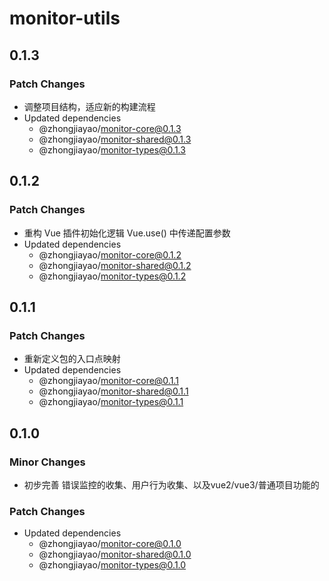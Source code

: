 # monitor-utils

## 0.1.3

### Patch Changes

- 调整项目结构，适应新的构建流程
- Updated dependencies
  - @zhongjiayao/monitor-core@0.1.3
  - @zhongjiayao/monitor-shared@0.1.3
  - @zhongjiayao/monitor-types@0.1.3

## 0.1.2

### Patch Changes

- 重构 Vue 插件初始化逻辑 Vue.use() 中传递配置参数
- Updated dependencies
  - @zhongjiayao/monitor-core@0.1.2
  - @zhongjiayao/monitor-shared@0.1.2
  - @zhongjiayao/monitor-types@0.1.2

## 0.1.1

### Patch Changes

- 重新定义包的入口点映射
- Updated dependencies
  - @zhongjiayao/monitor-core@0.1.1
  - @zhongjiayao/monitor-shared@0.1.1
  - @zhongjiayao/monitor-types@0.1.1

## 0.1.0

### Minor Changes

- 初步完善 错误监控的收集、用户行为收集、以及vue2/vue3/普通项目功能的

### Patch Changes

- Updated dependencies
  - @zhongjiayao/monitor-core@0.1.0
  - @zhongjiayao/monitor-shared@0.1.0
  - @zhongjiayao/monitor-types@0.1.0

